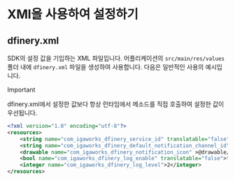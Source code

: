 # XMl을 사용하여 설정하기
## dfinery.xml
SDK의 설정 값을 기입하는 XML 파일입니다. 어플리케이션의 `src/main/res/values` 폴더 내에 `dfinery.xml` 파일을 생성하여 사용합니다. 다음은 일반적인 사용의 예시입니다.

> [!IMPORTANT]
> dfinery.xml에서 설정한 값보다 항상 런타임에서 메소드를 직접 호출하여 설정한 값이 우선됩니다.

```xml
<?xml version="1.0" encoding="utf-8"?>
<resources>
    <string name="com_igaworks_dfinery_service_id" translatable="false">{service_id}</string>
    <string name="com_igaworks_dfinery_default_notification_channel_id" translatable="false" >dfinery</string>
    <drawable name="com_igaworks_dfinery_notification_icon" >@drawable/ic_dfinery</drawable>
    <bool name="com_igaworks_dfinery_log_enable" translatable="false">true</bool>
    <integer name="com_igaworks_dfinery_log_level">2</integer>
</resources>
```